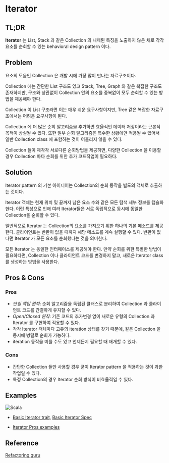 # Iterator 
## TL;DR
**Iterator** 는 List, Stack 과 같은 Collection 의 내제된 특징을 노출하지 않은 채로 각각 요소를 순회할 수 있는 behavioral design pattern 이다.


## Problem
요소의 모음인 Collection 은 개발 시에 가장 많이 만나는 자료구조이다. 

Collection 에는 간단한 List 구조도 있고 Stack, Tree, Graph 와 같은 복잡한 구조도 존재하지만, 구조와 상관없이 Collection 안의 요소를 중복없이 모두 순회할 수 있는 방법을 제공해야 한다. 

Collection 이 List 구조라면 이는 매우 쉬운 요구사항이지만, Tree 같은 복잡한 자료구조에서는 어려운 요구사항이 된다.

Collection 에 더 많은 순회 알고리즘을 추가하면 효율적인 데이터 저장이라는 근본적 목적이 상실될 수 있다. 또한 일부 순회 알고리즘은 특수한 상황에만 적용될 수 있어서 일반 Collection class 에 포함하는 것이 어울리지 않을 수 있다.

Collection 들이 제각각 서로다른 순회방법을 제공하면, 다양한 Collection 을 이용할 경우 Collection 마다 순회를 위한 추가 코드작업이 필요하다.

## Solution
Iterator pattern 의 기본 아이디어는 Collection의 순회 동작을 별도의 객체로 추출하는 것이다.

Iterator 객체는 현재 위치 및 끝까지 남은 요소 수와 같은 모든 탐색 세부 정보를 캡슐화한다. 이런 특성으로 인해 여러 Iterator들은 서로 독립적으로 동시에 동일한 Collection을 순회할 수 있다.

일반적으로 Iterator 는 Collection의 요소를 가져오기 위한 하나의 기본 메소드를 제공한다. 클라이언트는 반환이 없을 때까지 해당 메소드를 계속 실행할 수 있다. 반환이 없다면 Iterator 가 모든 요소를 순회했다는 것을 의미한다.

모든 Iterator 는 동일한 인터페이스를 제공해야 한다. 만약 순회를 위한 특별한 방법이 필요하다면, Collection 이나 클라이언트 코드를 변경하지 말고, 새로운 Iterator class 를 생성하는 방법을 사용한다.


## Pros & Cons
### Pros
* *단일 책임 원칙*: 순회 알고리즘을 독립된 클래스로 분리하여 Collection 과 클라이언트 코드를 간결하게 유지할 수 있다. 
* *Open/Closed 원칙*: 기존 코드의 추가변경 없이 새로운 유형의 Collection 과 Iterator 를 구현하여 적용할 수 있다.
* 각각 Iterator 객체마다 고유의 iteration 상태를 갖기 때문에, 같은 Collection 을 동시에 병렬로 순회가 가능하다.
* iteration 동작을 미룰 수도 있고 언제든지 필요할 때 재개할 수 있다.
### Cons
* 간단한 Collection 들만 사용할 경우 굳이 Iterator pattern 을 적용하는 것이 과한 작업일 수 있다.
* 특정 Collection의 경우 Iterator 순회 방식이 비효율적일 수 있다.

## Examples

![Scala](https://img.shields.io/badge/scala-%23DC322F.svg?style=for-the-badge&logo=scala&logoColor=white)
* [Basic Iterator trait](./examples/scala/src/main/scala/CustomIterator.scala), [Basic Iterator Spec](./examples/scala/src/test/scala/CustomIteratorSpec.scala)

* [Iterator Pros examples](./examples/scala/src/test/scala/IteratorProsSpec.scala)

## Reference
[Refactoring.guru](https://refactoring.guru/design-patterns/iterator)